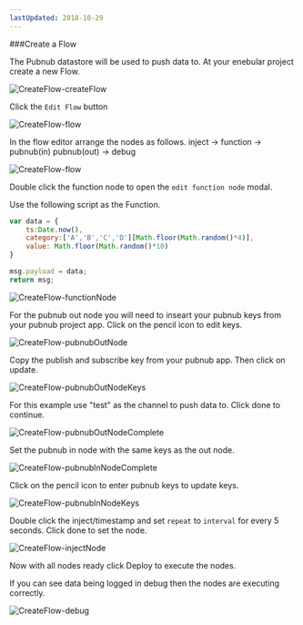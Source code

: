 ```yaml
---
lastUpdated: 2018-10-29
---
```


###Create a Flow 

The Pubnub datastore will be used to push data to. 
At your enebular project create a new Flow. 

![CreateFlow-createFlow](./../../../../img/InfoMotion/DataSource/Pubnub/CreateFlow-createFlow.png)

Click the `Edit Flow` button 

![CreateFlow-flow](./../../../../img/InfoMotion/DataSource/Pubnub/CreateFlow-flow.png)


In the flow editor arrange the nodes as follows. 
inject -> function -> pubnub(in) 
pubnub(out) -> debug 

![CreateFlow-flow](./../../../../img/InfoMotion/DataSource/Pubnub/CreateFlow-flow.png)

Double click the function node to open the `edit function node` modal. 

Use the following script as the Function.

```javascript
var data = {
	ts:Date.now(),
	category:['A','B','C','D'][Math.floor(Math.random()*4)],
    value: Math.floor(Math.random()*10)
}

msg.payload = data; 
return msg;
```

![CreateFlow-functionNode](./../../../../img/InfoMotion/DataSource/Pubnub/CreateFlow-functionNode.png)

For the pubnub out node you will need to inseart your 
pubnub keys from your pubnub project app. Click on the pencil icon to edit keys. 

![CreateFlow-pubnubOutNode](./../../../../img/InfoMotion/DataSource/Pubnub/CreateFlow-pubnubOutNode.png)

Copy the publish and subscribe key from your pubnub app. 
Then click on update. 

![CreateFlow-pubnubOutNodeKeys](./../../../../img/InfoMotion/DataSource/Pubnub/CreateFlow-pubnubOutNodeKeys.png)


For this example use "test" as the channel to push data to. Click done to continue. 

![CreateFlow-pubnubOutNodeComplete](./../../../../img/InfoMotion/DataSource/Pubnub/CreateFlow-pubnubOutNodeComplete.png)


Set the pubnub in node with the same keys as the out node. 

![CreateFlow-pubnubInNodeComplete](./../../../../img/InfoMotion/DataSource/Pubnub/CreateFlow-pubnubInNodeComplete.png)


Click on the pencil icon to enter pubnub keys to update keys. 

![CreateFlow-pubnubInNodeKeys](./../../../../img/InfoMotion/DataSource/Pubnub/CreateFlow-pubnubInNodeKeys.png)

Double click the inject/timestamp and set `repeat` to `interval` for every 5 seconds. 
Click done to set the node. 

![CreateFlow-injectNode](./../../../../img/InfoMotion/DataSource/Pubnub/CreateFlow-injectNode.png)


Now with all nodes ready click Deploy to execute the nodes.

If you can see data being logged in debug then the nodes are executing correctly.

![CreateFlow-debug](./../../../../img/InfoMotion/DataSource/Pubnub/CreateFlow-debug.png)
